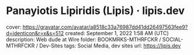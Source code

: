# Panayiotis Lipiridis (Lipis) · lipis.dev

cover: https://gravatar.com/avatar/a8518c33a76987dd41dd26497563fee9?d=identicon&r=x&s=512
created: September 1, 2022 1:58 AM (UTC)
description: Web dude at Wire
folder: BOOKMRKS-MTHRFCKR / SOCIAL-MTHRFCKR / Dev-Sites
tags: Social Media, dev sites
url: https://lipis.dev